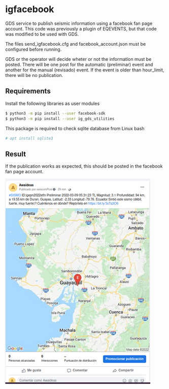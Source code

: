 # igfacebook
GDS service to publish seismic information using a facebook fan page account. This code was previously a plugin of EQEVENTS, but that code was modified to be used with GDS.

The files send_igfacebook.cfg and facebook_account.json must be configured before running.

GDS or the operator will decide wheter or not the information must be posted. There will be one post for the automatic (preliminar) event and another for the manual (revisado) event. If the event is older than hour_limit, there will be no publication.

## Requirements
Install the following libraries as user modules
``` bash
$ python3 -m pip install --user facebook-sdk  
$ python3 -m pip install --user ig_gds_utilities  
```
This package is required to check sqlite database from Linux bash
```bash
# apt install sqlite3 
```

## Result
If the publication works as expected, this should be posted in the facebook fan page account.

![example of a post event](./post_example.png)
